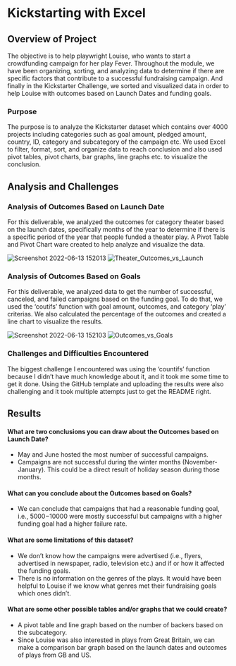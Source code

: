 # Kickstarting with Excel

## Overview of Project
The objective is to help playwright Louise, who wants to start a crowdfunding campaign for her play Fever. Throughout the module, we have been organizing, sorting, and analyzing data to determine if there are specific factors that contribute to a successful fundraising campaign. And finally in the Kickstarter Challenge, we sorted and visualized data in order to help Louise with outcomes based on Launch Dates and funding goals. 

### Purpose
The purpose is to analyze the Kickstarter dataset which contains over 4000 projects including categories such as goal amount, pledged amount, country, ID, category and subcategory of the campaign etc. We used Excel to filter, format, sort, and organize data to reach conclusion and also used pivot tables, pivot charts, bar graphs, line graphs etc. to visualize the conclusion. 

## Analysis and Challenges

### Analysis of Outcomes Based on Launch Date
For this deliverable, we analyzed the outcomes for category theater based on the launch dates, specifically months of the year to determine if there is a specific period of the year that people funded a theater play. A Pivot Table and Pivot Chart ware created to help analyze and visualize the data. 

![Screenshot 2022-06-13 152013](https://user-images.githubusercontent.com/107225715/173456714-2875df79-7d53-49e3-9adb-7f094fadbfb1.png)
![Theater_Outcomes_vs_Launch](https://user-images.githubusercontent.com/107225715/173456911-01d66805-6b2b-401c-9f7b-608a97d5eee1.png)

### Analysis of Outcomes Based on Goals
For this deliverable, we analyzed data to get the number of successful, canceled, and failed campaigns based on the funding goal. To do that, we used the ‘coutifs’ function with goal amount, outcomes, and category ‘play’ criterias. We also calculated the percentage of the outcomes and created a line chart to visualize the results.

![Screenshot 2022-06-13 152103](https://user-images.githubusercontent.com/107225715/173457101-81d7544e-94e7-4e43-85b7-a9ddb4ef70b0.png)
![Outcomes_vs_Goals](https://user-images.githubusercontent.com/107225715/173457176-6ed98572-13fd-4dce-8e7b-40ab1c303a4a.png)

### Challenges and Difficulties Encountered
The biggest challenge I encountered was using the ‘countifs’ function because I didn’t have much knowledge about it, and it took me some time to get it done. Using the GitHub template and uploading the results were also challenging and it took multiple attempts just to get the README right. 

## Results

#### What are two conclusions you can draw about the Outcomes based on Launch Date?

* May and June hosted the most number of successful campaigns. 
* Campaigns are not successful during the winter months (November-January). This could be a direct result of holiday season during those months.  

#### What can you conclude about the Outcomes based on Goals?
    
 *	We can conclude that campaigns that had a reasonable funding goal, i.e., $5000-$10000 were mostly successful but campaigns with a higher funding goal had a higher failure rate. 
 
#### What are some limitations of this dataset?
    
 *	We don’t know how the campaigns were advertised (i.e., flyers, advertised in newspaper, radio, television etc.) and if or how it affected the funding goals.
 *	There is no information on the genres of the plays. It would have been helpful to Louise if we know what genres met their fundraising goals which ones didn’t. 

#### What are some other possible tables and/or graphs that we could create?
    
 *	A pivot table and line graph based on the number of backers based on the subcategory. 
 *	Since Louise was also interested in plays from Great Britain, we can make a comparison bar graph based on the launch dates and outcomes of plays from GB and US.

